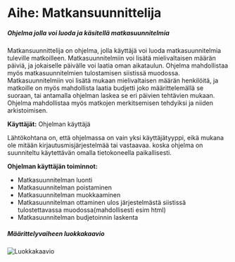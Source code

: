 # Aihe: Matkansuunnittelija
##### Ohjelma jolla voi luoda ja käsitellä matkasuunnitelmia

Matkansuunnittelija on ohjelma, jolla käyttäjä voi luoda matkasuunnitelmia tuleville matkoilleen. Matkasuunnitelmiin voi lisätä mielivaltaisen määrän päiviä, ja jokaiselle päivälle voi laatia oman aikataulun. Ohjelma mahdollistaa myös matkasuunnitelmien tulostamisen siistissä muodossa. Matkasuunnitelmiin voi lisätä mukaan mielivaltaisen määrän henkilöitä, ja matkoille on myös mahdollista laatia budjetti joko määrittelemällä se suoraan, tai antamalla ohjelman laskea se eri päivien tehtävien mukaan. Ohjelma mahdollistaa myös matkojen merkitsemisen tehdyiksi ja niiden arkistoimisen. 

**Käyttäjät:** Ohjelman käyttäjä

Lähtökohtana on, että ohjelmassa on vain yksi käyttäjätyyppi, eikä mukana ole mitään kirjautusmisjärjestelmää tai vastaavaa. koska ohjelma on suunniteltu käytettävän omalla tietokoneella paikallisesti.

**Ohjelman käyttäjän toiminnot:**

- Matkasuunnitelman luonti
- Matkasuunnitelman poistaminen
- Matkasuunnitelman muokkaaminen
- Matkasuunnitelman ottaminen ulos järjestelmästä siistissä tulostettavassa muodossa(mahdollisesti esim html)
- Matkasuunnitelman budjetoinnin laskenta

##### Määrittelyvaiheen luokkakaavio
![Luokkakaavio](/luokkakaavio_maarittelyvaihe.png)


